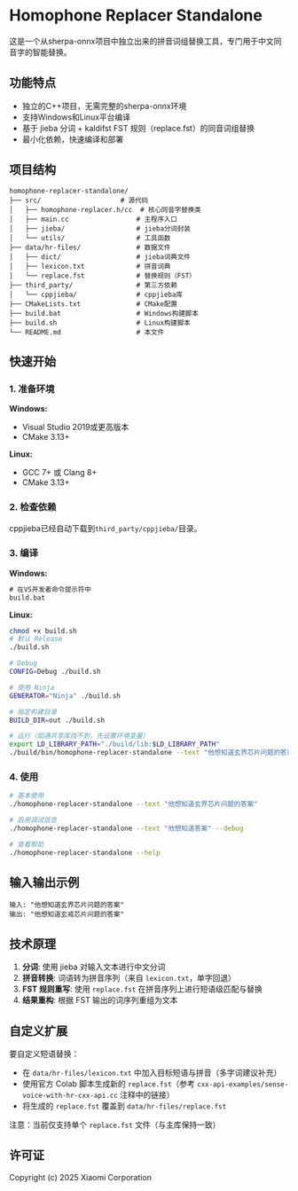 # Homophone Replacer Standalone

这是一个从sherpa-onnx项目中独立出来的拼音词组替换工具，专门用于中文同音字的智能替换。

## 功能特点

- 独立的C++项目，无需完整的sherpa-onnx环境
- 支持Windows和Linux平台编译
- 基于 jieba 分词 + kaldifst FST 规则（replace.fst）的同音词组替换
- 最小化依赖，快速编译和部署

## 项目结构

```
homophone-replacer-standalone/
├── src/                    # 源代码
│   ├── homophone-replacer.h/cc  # 核心同音字替换类
│   ├── main.cc                 # 主程序入口
│   ├── jieba/                  # jieba分词封装
│   └── utils/                  # 工具函数
├── data/hr-files/              # 数据文件
│   ├── dict/                   # jieba词典文件
│   ├── lexicon.txt             # 拼音词典
│   └── replace.fst             # 替换规则（FST）
├── third_party/                # 第三方依赖
│   └── cppjieba/               # cppjieba库
├── CMakeLists.txt              # CMake配置
├── build.bat                   # Windows构建脚本
├── build.sh                    # Linux构建脚本
└── README.md                   # 本文件
```

## 快速开始

### 1. 准备环境

**Windows:**
- Visual Studio 2019或更高版本
- CMake 3.13+

**Linux:**
- GCC 7+ 或 Clang 8+
- CMake 3.13+

### 2. 检查依赖

cppjieba已经自动下载到`third_party/cppjieba/`目录。

### 3. 编译

**Windows:**
```cmd
# 在VS开发者命令提示符中
build.bat
```

**Linux:**
```bash
chmod +x build.sh
# 默认 Release
./build.sh

# Debug
CONFIG=Debug ./build.sh

# 使用 Ninja
GENERATOR="Ninja" ./build.sh

# 指定构建目录
BUILD_DIR=out ./build.sh

# 运行（如遇共享库找不到，先设置环境变量）
export LD_LIBRARY_PATH="./build/lib:$LD_LIBRARY_PATH"
./build/bin/homophone-replacer-standalone --text "他想知道玄界芯片问题的答案" --debug
```

### 4. 使用

```bash
# 基本使用
./homophone-replacer-standalone --text "他想知道玄界芯片问题的答案"

# 启用调试信息
./homophone-replacer-standalone --text "他想知道答案" --debug

# 查看帮助
./homophone-replacer-standalone --help
```

## 输入输出示例

```
输入: "他想知道玄界芯片问题的答案"
输出: "他想知道玄戒芯片问题的答案"
```

## 技术原理

1. **分词**: 使用 jieba 对输入文本进行中文分词
2. **拼音转换**: 词语转为拼音序列（来自 `lexicon.txt`，单字回退）
3. **FST 规则重写**: 使用 `replace.fst` 在拼音序列上进行短语级匹配与替换
4. **结果重构**: 根据 FST 输出的词序列重组为文本

## 自定义扩展

要自定义短语替换：
- 在 `data/hr-files/lexicon.txt` 中加入目标短语与拼音（多字词建议补充）
- 使用官方 Colab 脚本生成新的 `replace.fst`（参考 `cxx-api-examples/sense-voice-with-hr-cxx-api.cc` 注释中的链接）
- 将生成的 `replace.fst` 覆盖到 `data/hr-files/replace.fst`

注意：当前仅支持单个 `replace.fst` 文件（与主库保持一致）

## 许可证

Copyright (c) 2025 Xiaomi Corporation
